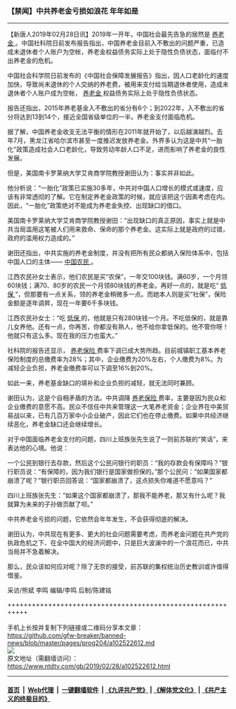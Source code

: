 ### 【禁闻】中共养老金亏损如浪花 年年如是
------------------------

<div class="post_content">
 <p>
  【新唐人2019年02月28日讯】2019年一开年，中国社会最先告急的居然是
  <a href="https://www.ntdtv.com/gb/养老金.htm">
   养老金
  </a>
  。中国社科院日前发布报告指出，中国养老金目前入不敷出的问题严重，已造成未退休者个人账户为空帐，养老金权益债务实际上处于隐性负债状态，面临付不出养老金的危机。
 </p>
 <p>
  中国社会科学院日前发布的《中国社会保障发展报告》指出，因人口老龄化的速度加快，导致尚未退休的个人交纳的养老费，被用来支付给当期退休者使用，造成未退休者个人账户成为空帐，
  <a href="https://www.ntdtv.com/gb/养老金.htm">
   养老金
  </a>
  权益债务实际上处于隐性负债状态。
 </p>
 <p>
  报告还指出，2015年养老基金入不敷出的省分有6个；到2022年，入不敷出的省分将达到13到14个，接近全国省级单位的一半。养老金支付面临危机。
 </p>
 <p>
  据了解，中国养老金收支无法平衡的情形在2011年就开始了，以后越演越烈。去年7月，黑龙江省哈尔滨市甚至一度推迟发放养老金。外界多认为这是中共“一胎化”政策造成社会人口老龄化，导致劳动年龄人口不足，进而影响了养老金的良性发展。
 </p>
 <p>
  但是，美国南卡罗莱纳大学艾肯商学院教授谢田认为：事实并非如此。
 </p>
 <p>
  他分析说：“一胎化”政策已实施30多年，中共对中国人口增长的模式或速度，应该有非常透彻的了解。它在制定养老金政策的时候，就应该把这个因素考虑在内。因此，“一胎化”政策绝对不能成为养老金失控、出现缺口的借口。
 </p>
 <p>
  美国南卡罗莱纳大学艾肯商学院教授谢田：“出现缺口的真正原因，事实上就是中共当局滥用这笔被人们用来救命、保命的那个养老金。这实际上就是政府的过错，政府的滥用权力造成的。”
 </p>
 <p>
  谢田还指出，中共实施的养老金制度，并没有把所有民众都纳入保险体系中，包括中国人口的主体——
  <a href="https://www.ntdtv.com/gb/中国农民.htm">
   中国农民
  </a>
  。
 </p>
 <p>
  江西农民孙女士表示，他们农民是买“农保”，一年交100块钱。满60岁，一个月领60块钱；满70、80岁的农民一个月领80块钱的养老金。再好一点的，就是吃“
  <a href="https://www.ntdtv.com/gb/低保.htm">
   低保
  </a>
  ”，但那要有一点关系，领的养老金稍微多一点。而她本人则是买“社保”，保险金额是逐年调昇，现在一年要6千多块钱。
 </p>
 <p>
  江西农民孙女士：“吃
  <a href="https://www.ntdtv.com/gb/低保.htm">
   低保
  </a>
  的，他就是只有280块钱一个月。不吃低保的，就是靠儿女养他。还有一点，你再苦，你都没有熟人，他不给你拿低保的。他不管你呀！他就只有这么多。现在我的压力也蛮大。”
 </p>
 <p>
  社科院的报告还显示，
  <a href="https://www.ntdtv.com/gb/养老保险.htm">
   养老保险
  </a>
  费率下调已成大势所趋。目前城镇职工基本养老保险制度的总缴费率为28%；其中，企业缴费为20%左右，个人缴费为8%。为减轻企业负担，养老金缴费率可以下调至16%到20%。
 </p>
 <p>
  如此一来，养老基金缺口的填补和企业负担的减轻，就无法同时兼顾。
 </p>
 <p>
  谢田认为，这是个自相矛盾的方法。中共调降
  <a href="https://www.ntdtv.com/gb/养老保险.htm">
   养老保险
  </a>
  费率，主要是因为民众和企业缴费的意愿不高。民众不信任中共来管理这一大笔养老资金；企业界在中美贸易战以来，已有几百万家中小企业破产，因此它们也在停止缴费。如果中共经济继续恶化，养老金缺口还会继续增长。
 </p>
 <p>
  对于中国面临养老金支付的问题，四川上班族张先生说了一则前苏联的“笑话”，来表达他的心境。他说：
 </p>
 <p>
  一个公民到银行去存款，然后这个公民问银行的职员：“我的存款会有保障吗？”银行职员说：“有保障的，因为我们银行是国家做担保的。”那个公民问：“如果国家都崩溃了呢？”银行职员回答说：“国家都崩溃了，这点损失你难道不愿意吗？”
 </p>
 <p>
  四川上班族张先生：“如果这个国家都崩溃了，那我不能养老，那又有什么呢？我就算为未来的子孙做页献了呗。”
 </p>
 <p>
  中共养老金亏损的问题，它依然会年年发生，不会获得彻底的解决。
 </p>
 <p>
  谢田认为，中共现在有更多、更大的社会问题需要考虑，而养老金问题在共产党的执政危机之下、在全中国大的经济问题中，只是巨大波澜中的一个浪花而已，中共当局并不急着解决。
 </p>
 <p>
  那么，民众该如何应对呢？除了无奈的接受，前苏联的集权统治历史教训或许值得借鉴。
 </p>
 <p>
  采访/熊斌 李鸣 编辑/李鸣 后制/陈建铭
 </p>
 <div class="single_ad">
 </div>
</div>

+++++++++++++++++++++++++++++++++++++++++++++++++++++++++++<br/><br/>
手机上长按并复制下列链接或二维码分享本文章：<br/>
https://github.com/gfw-breaker/banned-news/blob/master/pages/prog204/a102522612.md <br/>
<a href='https://github.com/gfw-breaker/banned-news/blob/master/pages/prog204/a102522612.md'><img src='https://github.com/gfw-breaker/banned-news/blob/master/pages/prog204/a102522612.md.png'/></a> <br/>
原文地址（需翻墙访问）：https://www.ntdtv.com/gb/2019/02/28/a102522612.html


------------------------
#### [首页](https://github.com/gfw-breaker/banned-news/blob/master/README.md) &nbsp;|&nbsp; [Web代理](https://github.com/labour-camp/helloworld) &nbsp;|&nbsp; [一键翻墙软件](https://github.com/gfw-breaker/nogfw/blob/master/README.md) &nbsp;| [《九评共产党》](https://github.com/gfw-breaker/9ping.md/blob/master/README.md#九评之一评共产党是什么) | [《解体党文化》](https://github.com/gfw-breaker/jtdwh.md/blob/master/README.md) | [《共产主义的终极目的》](https://github.com/gfw-breaker/gczydzjmd.md/blob/master/README.md)

